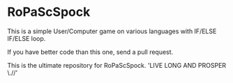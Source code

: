 RoPaScSpock
===========

This is a simple User/Computer game on various languages with IF/ELSE IF/ELSE loop.


If you have better code than this one, send a pull request. 

This is the ultimate repository for RoPaScSpock. 'LIVE LONG AND PROSPER \\.//'
